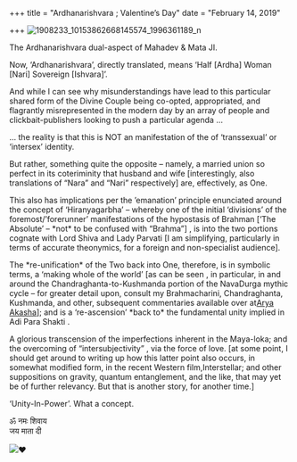 +++
title = "Ardhanarishvara ; Valentine’s Day"
date = "February 14, 2019"

+++
![1908233_10153862668145574_1996361189_n](https://aryaakasha.files.wordpress.com/2019/02/1908233_10153862668145574_1996361189_n.jpg?w=676)

The Ardhanarishvara dual-aspect of Mahadev & Mata JI.

Now, ‘Ardhanarishvara’, directly translated, means ‘Half \[Ardha\] Woman
\[Nari\] Sovereign \[Ishvara\]’.

And while I can see why misunderstandings have lead to this particular
shared form of the Divine Couple being co-opted, appropriated, and
flagrantly misrepresented in the modern day by an array of people and
clickbait-publishers looking to push a particular agenda …

… the reality is that this is NOT an manifestation of the of
‘transsexual’ or ‘intersex’ identity.

But rather, something quite the opposite – namely, a married union so
perfect in its coteriminity that husband and wife \[interestingly, also
translations of “Nara” and “Nari” respectively\] are, effectively, as
One.

This also has implications per the ’emanation’ principle enunciated
around the concept of ‘Hiranyagarbha’ – whereby one of the initial
‘divisions’ of the foremost/’forerunner’ manifestations of the
hypostasis of Brahman \[‘The Absolute’ – \*not\* to be confused with
“Brahma”\] , is into the two portions cognate with Lord Shiva and Lady
Parvati \[I am simplifying, particularly in terms of accurate
theonymics, for a foreign and non-specialist audience\].

The \*re-unification\* of the Two back into One, therefore, is in
symbolic terms, a ‘making whole of the world’ \[as can be seen , in
particular, in and around the Chandraghanta-to-Kushmanda portion of the
NavaDurga mythic cycle – for greater detail upon, consult my
Brahmacharini, Chandraghanta, Kushmanda, and other, subsequent
commentaries available over at[Arya
Akasha](https://www.facebook.com/AryaAkasha/?__xts__%5B0%5D=68.ARB7IM9ErbrcwegZB7Na-UT5h4ojV8Ldtqf5FQ-hzkUgHsssZKuNHTtaeHj1Ys6tY0z_m29wLgp0o8WJMCYHlE20e33hAB_snW7yCqWHhfZpz0OmDh-SdhkdwEySFlgYz7E0XIbzYLcSwu3fQRhGUzOLF-Ya3_gvmsknsl7E6qCkPqZICPGHT5h39_SJUDoSr-95AeVmokjMC7SmS3M3Zjde-44Stgmsz477pg&__xts__%5B1%5D=68.ARAb3E0-mkH4CQ4HjyFSonAvq8NwjMFEu-ICXkFQYta2kOfd3Cf1_kBGCzLtkguVS6Kiw7hhM3ma9lR48sKDdJgEM75MQ6GrRWeKCJ4nqlq9RpuMl9yd2B0WmmdYl7EuR-QY8Hxrmna6Z1AwjPoiboVYbe61td4fKxuSx41EX2McWYO6_bkIHNZM8kN4POWPKWglrdjYBWWNXZuO6G46lqFparvcL5uYUOV7ew&__tn__=K-R&eid=ARB9WhGf2OEjHbLg8jnFlxgF_i1hZHw4KuFEr9bZ5O0sRTkK-2sCcA5DADcMyTkCv4rwp5HvXI6zocC0&fref=mentions)\];
and is a ‘re-ascension’ \*back to\* the fundamental unity implied in Adi
Para Shakti .

A glorious transcension of the imperfections inherent in the Maya-loka;
and the overcoming of “intersubjectivity” , via the force of love. \[at
some point, I should get around to writing up how this latter point also
occurs, in somewhat modified form, in the recent Western
film,Interstellar; and other suppositions on gravity, quantum
entanglement, and the like, that may yet be of further relevancy. But
that is another story, for another time.\]

‘Unity-In-Power’. What a concept.

ॐ नमः शिवाय  
जय माता दी

![](https://static.xx.fbcdn.net/images/emoji.php/v9/t6c/1/16/2764.png)❤
